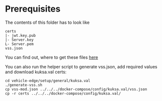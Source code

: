 <!---
  Copyright (c) 2021 Robert Bosch GmbH

  This Source Code Form is subject to the terms of the Mozilla Public
  License, v. 2.0. If a copy of the MPL was not distributed with this
  file, You can obtain one at https://mozilla.org/MPL/2.0/.

  SPDX-License-Identifier: MPL-2.0
-->

# Prerequisites

The contents of this folder has to look like

```code
certs
|- jwt.key.pub
|- Server.key
L- Server.pem
vss.json
```

You can find out, where to get these files [here](https://github.com/GENIVI/iot-event-analytics/blob/develop/docker/vss2iotea/README.md)

You can also run the helper script to generate vss.json, add required values and download kuksa.val certs:
```code
cd vehicle-edge/setup/general/kuksa.val
./generate-vss.sh
cp vss-mod.json ../../../docker-compose/config/kuksa.val/vss.json
cp -r certs ../../../docker-compose/config/kuksa.val/
```

